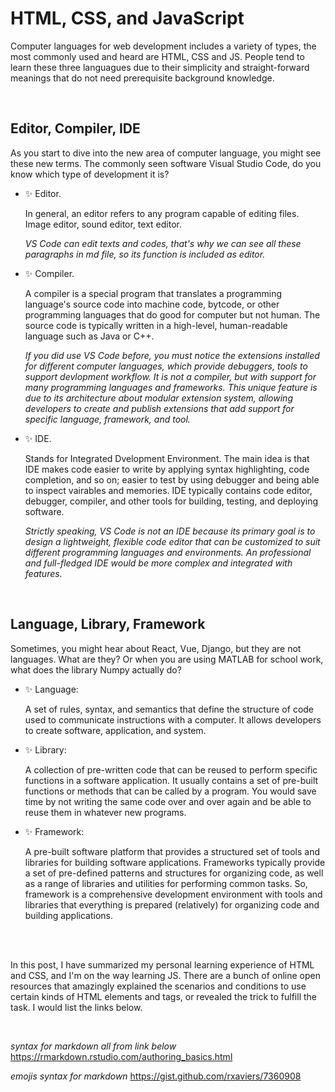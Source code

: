 # HTML, CSS, and JavaScript
Computer languages for web development includes a variety of types, the most commonly used and heard are HTML, CSS and JS. 
People tend to learn these three languagues due to their simplicity and straight-forward meanings that do not need
prerequisite background knowledge.

<br>

## Editor, Compiler, IDE
As you start to dive into the new area of computer language, you might see these new terms. The commonly seen software Visual Studio Code, do you know which type of development it is?

- :sparkles: Editor. 

    In general, an editor refers to any program capable of editing files. Image editor, sound editor, text editor. 

    *VS Code can edit texts and codes, that's why we can see all these paragraphs in md file, so its function is included as editor.*

- :sparkles: Compiler. 

    A compiler is a special program that translates a programming language's source code into machine code, bytcode, or other programming languages that do good for computer but not human. The source code is typically written in a high-level, human-readable language such as Java or C++. 

    *If you did use VS Code before, you must notice the extensions installed for different computer languages, which provide debuggers, tools to support devlopment workflow. It is not a compiler, but with support for many programming languages and frameworks. This unique feature is due to its architecture about modular extension system, allowing developers to create and publish extensions that add support for specific language, framework, and tool.* 

- :sparkles: IDE. 

    Stands for Integrated Dvelopment Environment. The main idea is that IDE makes code easier to write by applying syntax highlighting, code completion, and so on; easier to test by using debugger and being able to inspect vairables and memories. IDE typically contains code editor, debugger, compiler, and other tools for building, testing, and deploying software. 

    *Strictly speaking, VS Code is not an IDE because its primary goal is to design a lightweight, flexible code editor that can be customized to suit different programming languages and environments. An professional and full-fledged IDE would be more complex and integrated with features.*

<br>

## Language, Library, Framework
Sometimes, you might hear about React, Vue, Django, but they are not languages. What are they? Or when you are using MATLAB for school work, what does the library Numpy actually do?

- :sparkles: Language:

    A set of rules, syntax, and semantics that define the structure of code used to communicate instructions with a computer. It allows developers to create software, application, and system.

- :sparkles: Library:

    A collection of pre-written code that can be reused to perform specific functions in a software application. It usually contains a set of pre-built functions or methods that can be called by a program. You would save time by not writing the same code over and over again and be able to reuse them in whatever new programs.

- :sparkles: Framework:

    A pre-built software platform that provides a structured set of tools and libraries for building software applications. Frameworks typically provide a set of pre-defined patterns and structures for organizing code, as well as a range of libraries and utilities for performing common tasks. So, framework is a comprehensive development environment with tools and libraries that everything is prepared (relatively) for organizing code and building applications. 

<br>
<br>

In this post, I have summarized my personal learning experience of HTML and CSS, and I'm on the way learning JS.
There are a bunch of online open resources that amazingly explained the scenarios and conditions to use certain kinds of HTML elements and tags, or revealed the trick to fulfill the task. I would list the links below.

<br>



*syntax for markdown all from link below*
https://rmarkdown.rstudio.com/authoring_basics.html

*emojis syntax for markdown*
https://gist.github.com/rxaviers/7360908

